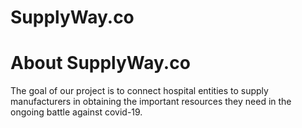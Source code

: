 # SupplyWay.co

# About SupplyWay.co

The goal of our project is to connect hospital entities to supply manufacturers in obtaining the important resources they need in the ongoing battle against covid-19. 


